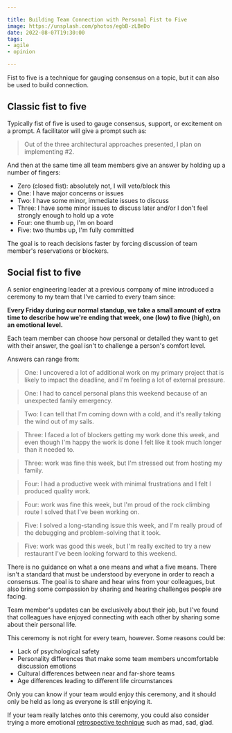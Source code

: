 ```yaml
---

title: Building Team Connection with Personal Fist to Five
image: https://unsplash.com/photos/egbB-zLBeDo
date: 2022-08-07T19:30:00
tags:
- agile
- opinion

---
```


Fist to five is a technique for gauging consensus on a topic, but it can also be used to build connection.

## Classic fist to five

Typically fist of five is used to gauge consensus, support, or excitement on a prompt. A facilitator will give a prompt such as:

> Out of the three architectural approaches presented, I plan on implementing #2.

And then at the same time all team members give an answer by holding up a number of fingers:

- Zero (closed fist): absolutely not, I will veto/block this
- One: I have major concerns or issues
- Two: I have some minor, immediate issues to discuss
- Three: I have some minor issues to discuss later and/or I don't feel strongly enough to hold up a vote
- Four: one thumb up, I'm on board
- Five: two thumbs up, I'm fully committed

The goal is to reach decisions faster by forcing discussion of team member's reservations or blockers.

## Social fist to five

A senior engineering leader at a previous company of mine introduced a ceremony to my team that I've carried to every team since:

**Every Friday during our normal standup, we take a small amount of extra time to describe how we're ending that week, one (low) to five (high), on an emotional level.**

Each team member can choose how personal or detailed they want to get with their answer, the goal isn't to challenge a person's comfort level.

Answers can range from:

> One: I uncovered a lot of additional work on my primary project that is likely to impact the deadline, and I'm feeling a lot of external pressure.

> One: I had to cancel personal plans this weekend because of an unexpected family emergency.

> Two: I can tell that I'm coming down with a cold, and it's really taking the wind out of my sails.

> Three: I faced a lot of blockers getting my work done this week, and even though I'm happy the work is done I felt like it took much longer than it needed to.

> Three: work was fine this week, but I'm stressed out from hosting my family.

> Four: I had a productive week with minimal frustrations and I felt I produced quality work.

> Four: work was fine this week, but I'm proud of the rock climbing route I solved that I've been working on.

> Five: I solved a long-standing issue this week, and I'm really proud of the debugging and problem-solving that it took.

> Five: work was good this week, but I'm really excited to try a new restaurant I've been looking forward to this weekend.

There is no guidance on what a one means and what a five means. There isn't a standard that must be understood by everyone in order to reach a consensus. The goal is to share and hear wins from your colleagues, but also bring some compassion by sharing and hearing challenges people are facing.

Team member's updates can be exclusively about their job, but I've found that colleagues have enjoyed connecting with each other by sharing some about their personal life.

This ceremony is not right for every team, however. Some reasons could be:

- Lack of psychological safety
- Personality differences that make some team members uncomfortable discussion emotions
- Cultural differences between near and far-shore teams
- Age differences leading to different life circumstances

Only you can know if your team would enjoy this ceremony, and it should only be held as long as everyone is still enjoying it.

If your team really latches onto this ceremony, you could also consider trying a more emotional [retrospective technique](/blog/retrospective-techniques/#mad-sad-glad) such as mad, sad, glad.
